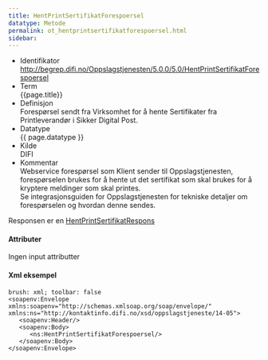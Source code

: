 ```yaml
--- 
title: HentPrintSertifikatForespoersel  
datatype: Metode
permalink: ot_hentprintsertifikatforespoersel.html
sidebar:
---
```


  - Identifikator  
    <http://begrep.difi.no/Oppslagstjenesten/5.0.0/5.0/HentPrintSertifikatForespoersel>
  - Term  
    {{page.title}}
  - Definisjon  
    Forespørsel sendt fra Virksomhet for å hente Sertifikater fra
    Printleverandør i Sikker Digital Post.
  - Datatype  
    {{ page.datatype }}
  - Kilde  
    DIFI
  - Kommentar  
    Webservice forespørsel som Klient sender til Oppslagstjenesten,
    forespørselen brukes for å hente ut det sertifikat som skal brukes
    for å kryptere meldinger som skal printes.  
    Se integrasjonsguiden for Oppslagstjenesten for tekniske detaljer om
    forespørselen og hvordan denne sendes.

Responsen er en [HentPrintSertifikatRespons](HentPrintSertifikatRespons.md)

#### Attributer

Ingen input attributter

#### Xml eksempel

``` 
brush: xml; toolbar: false
<soapenv:Envelope xmlns:soapenv="http://schemas.xmlsoap.org/soap/envelope/" xmlns:ns="http://kontaktinfo.difi.no/xsd/oppslagstjeneste/14-05">
   <soapenv:Header/>
   <soapenv:Body>
      <ns:HentPrintSertifikatForespoersel/>
   </soapenv:Body>
</soapenv:Envelope>
```
